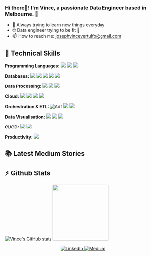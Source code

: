 ### Hi there👋! I'm Vince, a passionate Data Engineer based in Melbourne. 🦘

- 🔭 Always trying to learn new things everyday
- 🤓 Data engineer trying to be fit 💪
- 📫 How to reach me: josephvincevertulfo@gmail.com

## 💼 Technical Skills

**Programming Languages:**
![](https://img.shields.io/badge/Python-3776AB?style=flat&logo=python&logoColor=white)
![](https://img.shields.io/badge/SQL-07405E?style=flat&logo=sqlite&logoColor=white)
![](https://img.shields.io/badge/Powershell-2CA5E0?style=flat&logo=powershell&logoColor=white)

**Databases:**
![](https://img.shields.io/badge/SQL_Server-CC2927?style=flat&logo=microsoft-sql-server&logoColor=white)
![](https://img.shields.io/badge/PostgreSQL-336791?style=flat&logo=postgresql&logoColor=white)
![](https://img.shields.io/badge/MySQL-4479A1?style=flat&logo=mysql&logoColor=white)
![](https://img.shields.io/badge/Oracle_DB-F80000?style=flat&logo=oracle&logoColor=white)
![](https://img.shields.io/badge/BigQuery-4285F4?style=flat&logo=google-cloud&logoColor=white)

**Data Processing:**
![](https://img.shields.io/badge/dbt-FF6F61?style=flat&logo=dbt&logoColor=white)
![](https://img.shields.io/badge/Spark-E25A1C?style=flat&logo=apache-spark&logoColor=white)
![](https://img.shields.io/badge/duckdb-F2C811?style=flat&logoColor=white)

**Cloud:**
![](https://img.shields.io/badge/Microsoft_Azure-0089D6?style=flat&logo=microsoft-azure&logoColor=white)
![](https://img.shields.io/badge/AWS-232F3E?style=flat&logo=amazon-aws&logoColor=white)
![](https://img.shields.io/badge/Google_Cloud-4285F4?style=flat&logo=google-cloud&logoColor=white)
![](https://img.shields.io/badge/Databricks-FF3621?style=flat&logo=databricks&logoColor=white)

**Orchestration & ETL:**
![Adf](https://img.shields.io/badge/Azure_Data_Factory-blue??style=flat&logo=microsoft-azure&logoColor=white)
![](https://img.shields.io/badge/Spark-E25A1C?style=flat&logo=apache-spark&logoColor=white)
![](https://img.shields.io/badge/Airflow-017CEE?style=flat&logo=apache-airflow&logoColor=white)

**Data Visualisation:**
![](https://img.shields.io/badge/Power_BI-F2C811?style=flat&logo=microsoft-power-bi&logoColor=white)
![](https://img.shields.io/badge/Tableau-E97627?style=flat&logo=tableau&logoColor=white)
![](https://img.shields.io/badge/Looker-000000?style=flat&logo=looker&logoColor=white)

**CI/CD:**
![](https://img.shields.io/badge/Azure_DevOps-0078D7?style=flat&logo=azure-devops&logoColor=white)
![](https://img.shields.io/badge/GitHub_Actions-2088FF?style=flat&logo=github-actions&logoColor=white)

**Productivity:**
![](https://img.shields.io/badge/Git-F05032?style=flat&logo=git&logoColor=white)



## 📚 Latest Medium Stories
<!-- MEDIUM-BLOG-POST:START -->
<!-- MEDIUM-BLOG-POST:END -->

## ⚡ Github Stats
[![Vince's GitHub stats](https://github-readme-stats.vercel.app/api?username=vincevertulfo)](https://github.com/vincevertulfo/github-readme-stats)
<img height="180em" src="https://github-readme-stats.vercel.app/api/top-langs/?username=vincevertulfo&show_icons=true&hide_border=true&layout=compact&hide_progress=true&langs_count=10"/>


<center>
<a href="https://www.linkedin.com/in/vincevertulfo/" target="_blank">
    <img src="https://img.shields.io/badge/linkedin-%230077B5.svg?&style=for-the-badge&logo=linkedin&logoColor=white&color=071A2C" alt="LinkedIn"/>
  </a>
 <a href="https://medium.com/@melbdataguy" target="_blank">
    <img src="https://img.shields.io/badge/medium-%2312100E.svg?&style=for-the-badge&logo=medium&logoColor=white&color=071A2C" alt="Medium"/>
  </a>
</center>